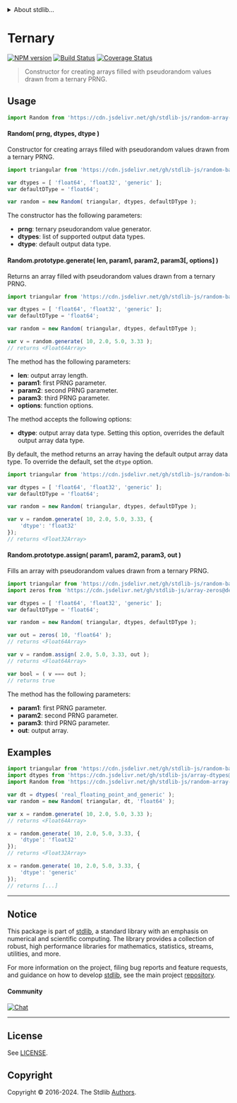 <!--

@license Apache-2.0

Copyright (c) 2024 The Stdlib Authors.

Licensed under the Apache License, Version 2.0 (the "License");
you may not use this file except in compliance with the License.
You may obtain a copy of the License at

   http://www.apache.org/licenses/LICENSE-2.0

Unless required by applicable law or agreed to in writing, software
distributed under the License is distributed on an "AS IS" BASIS,
WITHOUT WARRANTIES OR CONDITIONS OF ANY KIND, either express or implied.
See the License for the specific language governing permissions and
limitations under the License.

-->


<details>
  <summary>
    About stdlib...
  </summary>
  <p>We believe in a future in which the web is a preferred environment for numerical computation. To help realize this future, we've built stdlib. stdlib is a standard library, with an emphasis on numerical and scientific computation, written in JavaScript (and C) for execution in browsers and in Node.js.</p>
  <p>The library is fully decomposable, being architected in such a way that you can swap out and mix and match APIs and functionality to cater to your exact preferences and use cases.</p>
  <p>When you use stdlib, you can be absolutely certain that you are using the most thorough, rigorous, well-written, studied, documented, tested, measured, and high-quality code out there.</p>
  <p>To join us in bringing numerical computing to the web, get started by checking us out on <a href="https://github.com/stdlib-js/stdlib">GitHub</a>, and please consider <a href="https://opencollective.com/stdlib">financially supporting stdlib</a>. We greatly appreciate your continued support!</p>
</details>

# Ternary

[![NPM version][npm-image]][npm-url] [![Build Status][test-image]][test-url] [![Coverage Status][coverage-image]][coverage-url] <!-- [![dependencies][dependencies-image]][dependencies-url] -->

> Constructor for creating arrays filled with pseudorandom values drawn from a ternary PRNG.



<section class="usage">

## Usage

```javascript
import Random from 'https://cdn.jsdelivr.net/gh/stdlib-js/random-array-tools-ternary@deno/mod.js';
```

#### Random( prng, dtypes, dtype )

Constructor for creating arrays filled with pseudorandom values drawn from a ternary PRNG.

```javascript
import triangular from 'https://cdn.jsdelivr.net/gh/stdlib-js/random-base-triangular@deno/mod.js';

var dtypes = [ 'float64', 'float32', 'generic' ];
var defaultDType = 'float64';

var random = new Random( triangular, dtypes, defaultDType );
```

The constructor has the following parameters:

-   **prng**: ternary pseudorandom value generator.
-   **dtypes**: list of supported output data types.
-   **dtype**: default output data type.

#### Random.prototype.generate( len, param1, param2, param3\[, options] )

Returns an array filled with pseudorandom values drawn from a ternary PRNG.

```javascript
import triangular from 'https://cdn.jsdelivr.net/gh/stdlib-js/random-base-triangular@deno/mod.js';

var dtypes = [ 'float64', 'float32', 'generic' ];
var defaultDType = 'float64';

var random = new Random( triangular, dtypes, defaultDType );

var v = random.generate( 10, 2.0, 5.0, 3.33 );
// returns <Float64Array>
```

The method has the following parameters:

-   **len**: output array length.
-   **param1**: first PRNG parameter.
-   **param2**: second PRNG parameter.
-   **param3**: third PRNG parameter.
-   **options**: function options.

The method accepts the following options:

-   **dtype**: output array data type. Setting this option, overrides the default output array data type.

By default, the method returns an array having the default output array data type. To override the default, set the `dtype` option.

```javascript
import triangular from 'https://cdn.jsdelivr.net/gh/stdlib-js/random-base-triangular@deno/mod.js';

var dtypes = [ 'float64', 'float32', 'generic' ];
var defaultDType = 'float64';

var random = new Random( triangular, dtypes, defaultDType );

var v = random.generate( 10, 2.0, 5.0, 3.33, {
    'dtype': 'float32'
});
// returns <Float32Array>
```

#### Random.prototype.assign( param1, param2, param3, out )

Fills an array with pseudorandom values drawn from a ternary PRNG.

```javascript
import triangular from 'https://cdn.jsdelivr.net/gh/stdlib-js/random-base-triangular@deno/mod.js';
import zeros from 'https://cdn.jsdelivr.net/gh/stdlib-js/array-zeros@deno/mod.js';

var dtypes = [ 'float64', 'float32', 'generic' ];
var defaultDType = 'float64';

var random = new Random( triangular, dtypes, defaultDType );

var out = zeros( 10, 'float64' );
// returns <Float64Array>

var v = random.assign( 2.0, 5.0, 3.33, out );
// returns <Float64Array>

var bool = ( v === out );
// returns true
```

The method has the following parameters:

-   **param1**: first PRNG parameter.
-   **param2**: second PRNG parameter.
-   **param3**: third PRNG parameter.
-   **out**: output array.

</section>

<!-- /.usage -->

<section class="notes">

</section>

<!-- /.notes -->

<section class="examples">

## Examples

<!-- eslint no-undef: "error" -->

```javascript
import triangular from 'https://cdn.jsdelivr.net/gh/stdlib-js/random-base-triangular@deno/mod.js';
import dtypes from 'https://cdn.jsdelivr.net/gh/stdlib-js/array-dtypes@deno/mod.js';
import Random from 'https://cdn.jsdelivr.net/gh/stdlib-js/random-array-tools-ternary@deno/mod.js';

var dt = dtypes( 'real_floating_point_and_generic' );
var random = new Random( triangular, dt, 'float64' );

var x = random.generate( 10, 2.0, 5.0, 3.33 );
// returns <Float64Array>

x = random.generate( 10, 2.0, 5.0, 3.33, {
    'dtype': 'float32'
});
// returns <Float32Array>

x = random.generate( 10, 2.0, 5.0, 3.33, {
    'dtype': 'generic'
});
// returns [...]
```

</section>

<!-- /.examples -->

<!-- Section for related `stdlib` packages. Do not manually edit this section, as it is automatically populated. -->

<section class="related">

</section>

<!-- /.related -->

<!-- Section for all links. Make sure to keep an empty line after the `section` element and another before the `/section` close. -->


<section class="main-repo" >

* * *

## Notice

This package is part of [stdlib][stdlib], a standard library with an emphasis on numerical and scientific computing. The library provides a collection of robust, high performance libraries for mathematics, statistics, streams, utilities, and more.

For more information on the project, filing bug reports and feature requests, and guidance on how to develop [stdlib][stdlib], see the main project [repository][stdlib].

#### Community

[![Chat][chat-image]][chat-url]

---

## License

See [LICENSE][stdlib-license].


## Copyright

Copyright &copy; 2016-2024. The Stdlib [Authors][stdlib-authors].

</section>

<!-- /.stdlib -->

<!-- Section for all links. Make sure to keep an empty line after the `section` element and another before the `/section` close. -->

<section class="links">

[npm-image]: http://img.shields.io/npm/v/@stdlib/random-array-tools-ternary.svg
[npm-url]: https://npmjs.org/package/@stdlib/random-array-tools-ternary

[test-image]: https://github.com/stdlib-js/random-array-tools-ternary/actions/workflows/test.yml/badge.svg?branch=v0.2.2
[test-url]: https://github.com/stdlib-js/random-array-tools-ternary/actions/workflows/test.yml?query=branch:v0.2.2

[coverage-image]: https://img.shields.io/codecov/c/github/stdlib-js/random-array-tools-ternary/main.svg
[coverage-url]: https://codecov.io/github/stdlib-js/random-array-tools-ternary?branch=main

<!--

[dependencies-image]: https://img.shields.io/david/stdlib-js/random-array-tools-ternary.svg
[dependencies-url]: https://david-dm.org/stdlib-js/random-array-tools-ternary/main

-->

[chat-image]: https://img.shields.io/gitter/room/stdlib-js/stdlib.svg
[chat-url]: https://app.gitter.im/#/room/#stdlib-js_stdlib:gitter.im

[stdlib]: https://github.com/stdlib-js/stdlib

[stdlib-authors]: https://github.com/stdlib-js/stdlib/graphs/contributors

[umd]: https://github.com/umdjs/umd
[es-module]: https://developer.mozilla.org/en-US/docs/Web/JavaScript/Guide/Modules

[deno-url]: https://github.com/stdlib-js/random-array-tools-ternary/tree/deno
[deno-readme]: https://github.com/stdlib-js/random-array-tools-ternary/blob/deno/README.md
[umd-url]: https://github.com/stdlib-js/random-array-tools-ternary/tree/umd
[umd-readme]: https://github.com/stdlib-js/random-array-tools-ternary/blob/umd/README.md
[esm-url]: https://github.com/stdlib-js/random-array-tools-ternary/tree/esm
[esm-readme]: https://github.com/stdlib-js/random-array-tools-ternary/blob/esm/README.md
[branches-url]: https://github.com/stdlib-js/random-array-tools-ternary/blob/main/branches.md

[stdlib-license]: https://raw.githubusercontent.com/stdlib-js/random-array-tools-ternary/main/LICENSE

</section>

<!-- /.links -->
